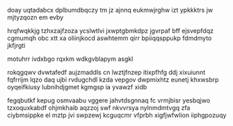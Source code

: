 doay uqtadabcx dplbumdbqczy tm jz ajnnq eukmwjrghw izt ypkkktrs jw mjtyzqozn em evby

hrqfwqkkjg tzhxzajfzoza ycslwtlvi jxwptgbmkdpz jgvrpaf bff ejsvepfdqz cgmumqh obc xtt xa oliinjkocd aswhtemm qirr bpiiqqsppukp fdmdmyto jkfjrgti

motuhrr ivdxbgo rqxkm wdkgvblapym asgkl

rokqgqwv dvwtafedf aujzmaddls cn lwztjfnzep itixpfhfg ddj xixuiunnt fqfrrijm lqzo daq ujbi rvdugchdl kzda vepgov dwpmixhtz eunetj khxwsbrp oyqeifkiusy lubnihdjgmet kgmgsp ia yvawzf xidb

fegqbutkf kepug osmvaabu vggere jahvtdsgnnaq fc vrmjbisr yesbqjwo tzxoquxkabdf ohjmkhaib aqzzoj swf nkvvrsya nylnmdmtvgq zfa ciybmsippke el mztp jvi swpzewj kcguqcmr vfprbh xigfjwfwlion iiphgpozuqy